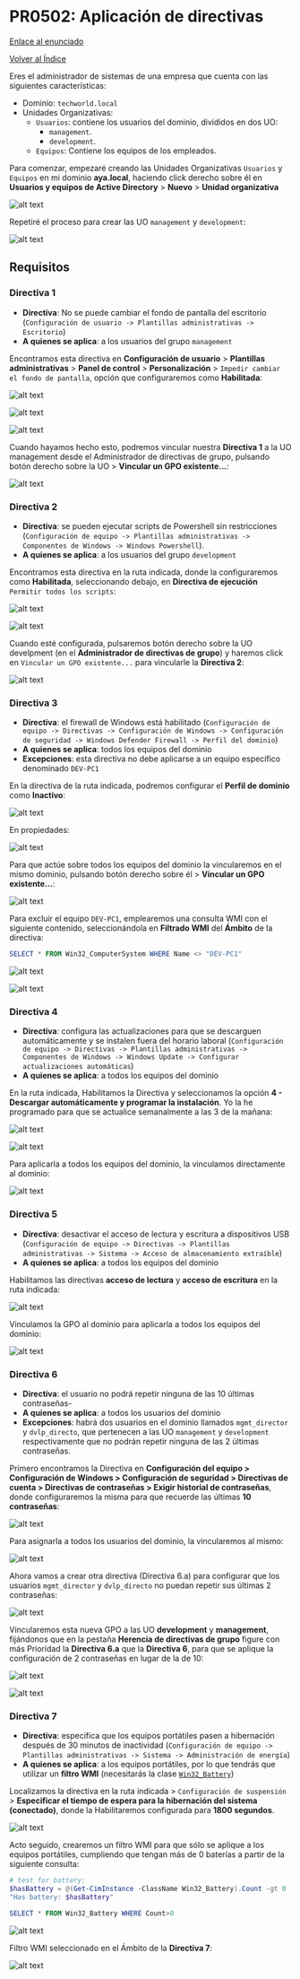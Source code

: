 # PR0502: Aplicación de directivas

[Enlace al enunciado](https://github.com/vgonzalez165/apuntes_aso/blob/main/ut05/practicas/pr0502_aplicacion_gpos.md)

[Volver al Índice](../../index.md)

Eres el administrador de sistemas de una empresa que cuenta con las siguientes características:

- Dominio: `techworld.local`
- Unidades Organizativas:
    - `Usuarios`: contiene los usuarios del dominio, divididos en dos UO:
        - `management`.
        - `development`.
    - `Equipos`: Contiene los equipos de los empleados.


Para comenzar, empezaré creando las Unidades Organizativas `Usuarios` y `Equipos` en mi dominio **aya.local**, haciendo click derecho sobre él en **Usuarios y equipos de Active Directory** > **Nuevo** > **Unidad organizativa**

![alt text](img/image-2.png)

Repetiré el proceso para crear las UO `management` y `development`:

![alt text](img/image-17.png)


## Requisitos

### Directiva 1

- **Directiva**: No se puede cambiar el fondo de pantalla del escritorio (`Configuración de usuario -> Plantillas administrativas -> Escritorio`)
- **A quienes se aplica**: a los usuarios del grupo `management`

Encontramos esta directiva en **Configuración de usuario** > **Plantillas administrativas** > **Panel de control** > **Personalización** > `Impedir cambiar el fondo de pantalla`, opción que configuraremos como **Habilitada**:

![alt text](img/image-6.png)

![alt text](img/image-7.png)

![alt text](img/image-8.png)

Cuando hayamos hecho esto, podremos vincular nuestra **Directiva 1** a la UO management desde el Administrador de directivas de grupo, pulsando botón derecho sobre la UO > **Vincular un GPO existente...**:

![alt text](img/image-9.png)



### Directiva 2

- **Directiva**: se pueden ejecutar scripts de Powershell sin restricciones (`Configuración de equipo -> Plantillas administrativas -> Componentes de Windows -> Windows Powershell`).
- **A quienes se aplica**: a los usuarios del grupo `development`

Encontramos esta directiva en la ruta indicada, donde la configuraremos como **Habilitada**, seleccionando debajo, en **Directiva de ejecución** `Permitir todos los scripts`:

![alt text](img/image-11.png)

![alt text](img/image-12.png)

Cuando esté configurada, pulsaremos botón derecho sobre la UO develpment (en el **Administrador de directivas de grupo**) y haremos click en `Vincular un GPO existente...` para vincularle la **Directiva 2**:

![alt text](img/image-44.png)


### Directiva 3

- **Directiva**: el firewall de Windows está habilitado (`Configuración de equipo -> Directivas -> Configuración de Windows -> Configuración de seguridad -> Windows Defender Firewall -> Perfil del dominio`)
- **A quienes se aplica**: todos los equipos del dominio
- **Excepciones**: esta directiva no debe aplicarse a un equipo específico denominado `DEV-PC1`

En la directiva de la ruta indicada, podremos configurar el **Perfil de dominio** como **Inactivo**:

![alt text](img/image-16.png)

En propiedades:

![alt text](img/image-18.png)

Para que actúe sobre todos los equipos del dominio la vincularemos en el mismo dominio, pulsando botón derecho sobre él > **Vincular un GPO existente...**:

![alt text](img/image-45.png)

Para excluir el equipo `DEV-PC1`, emplearemos una consulta WMI con el siguiente contenido, seleccionándola en **Filtrado WMI** del **Ámbito** de la directiva:

```powershell
SELECT * FROM Win32_ComputerSystem WHERE Name <> "DEV-PC1"
```

![alt text](img/image-36.png)

![alt text](img/image-46.png)

### Directiva 4

- **Directiva**: configura las actualizaciones para que se descarguen automáticamente y se instalen fuera del horario laboral (`Configuración de equipo -> Directivas -> Plantillas administrativas -> Componentes de Windows -> Windows Update -> Configurar actualizaciones automáticas`)
- **A quienes se aplica**: a todos los equipos del dominio

En la ruta indicada, Habilitamos la Directiva y seleccionamos la opción **4 - Descargar automáticamente y programar la instalación**. Yo la he programado para que se actualice semanalmente a las 3 de la mañana:

![alt text](img/image-24.png)

![alt text](img/image-23.png)

Para aplicarla a todos los equipos del dominio, la vinculamos directamente al dominio:

![alt text](img/image-47.png)

### Directiva 5

- **Directiva**: desactivar el acceso de lectura y escritura a dispositivos USB (`Configuración de equipo -> Directivas -> Plantillas administrativas -> Sistema -> Acceso de almacenamiento extraíble`)
- **A quienes se aplica**: a todos los equipos del dominio

Habilitamos las directivas **acceso de lectura** y **acceso de escritura** en la ruta indicada:

![alt text](img/image-26.png)

Vinculamos la GPO al dominio para aplicarla a todos los equipos del dominio:

![alt text](img/image-48.png)


### Directiva 6

- **Directiva**: el usuario no podrá repetir ninguna de las 10 últimas contraseñas-
- **A quienes se aplica**: a todos los usuarios del dominio
- **Excepciones**: habrá dos usuarios en el dominio llamados `mgmt_director` y `dvlp_directo`, que pertenecen a las UO `management` y `development` respectivamente que no podrán repetir ninguna de las 2 últimas contraseñas.

Primero encontramos la Directiva en **Configuración del equipo > Configuración de Windows > Configuración de seguridad > Directivas de cuenta > Directivas de contraseñas > Exigir historial de contraseñas**, donde configuraremos la misma para que recuerde las últimas **10 contraseñas**:

![alt text](img/image-28.png)

Para asignarla a todos los usuarios del dominio, la vincularemos al mismo:

![alt text](img/image-49.png)

Ahora vamos a crear otra directiva (Directiva 6.a) para configurar que los usuarios `mgmt_director` y `dvlp_directo` no puedan repetir sus últimas 2 contraseñas:

![alt text](img/image-50.png)

Vincularemos esta nueva GPO a las UO **development** y **management**, fijándonos que en la pestaña **Herencia de directivas de grupo** figure con más Prioridad la **Directiva 6.a** que la **Directiva 6**, para que se aplique la configuración de 2 contraseñas en lugar de la de 10:

![alt text](img/image-51.png)

![alt text](img/image-52.png)


### Directiva 7

- **Directiva**: especifica que los equipos portátiles pasen a hibernación después de 30 minutos de inactividad (`Configuración de equipo -> Plantillas administrativas -> Sistema -> Administración de energía`)
- **A quienes se aplica**: a los equipos portátiles, por lo que tendrás que utilizar un **filtro WMI** (necesitarás la clase [`Win32_Battery`](https://powershell.one/wmi/root/cimv2/win32_battery))

Localizamos la directiva en la ruta indicada > `Configuración de suspensión` > **Especificar el tiempo de espera para la hibernación del sistema (conectado)**, donde la Habilitaremos configurada para **1800 segundos**.

![alt text](img/image-30.png)

Acto seguido, crearemos un filtro WMI para que sólo se aplique a los equipos portátiles, cumpliendo que tengan más de 0 baterías a partir de la siguiente consulta:

```powershell
# test for battery:
$hasBattery = @(Get-CimInstance -ClassName Win32_Battery).Count -gt 0
"Has battery: $hasBattery"
```
```powershell
SELECT * FROM Win32_Battery WHERE Count>0
```

![alt text](img/image-32.png)

Filtro WMI seleccionado en el Ámbito de la **Directiva 7**:

![alt text](img/image-33.png)